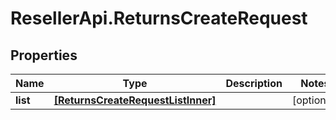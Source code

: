 # ResellerApi.ReturnsCreateRequest

## Properties

Name | Type | Description | Notes
------------ | ------------- | ------------- | -------------
**list** | [**[ReturnsCreateRequestListInner]**](ReturnsCreateRequestListInner.md) |  | [optional] 



